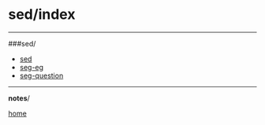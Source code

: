 # sed/index 



___
###sed/





  * [sed](/media/pi/8342-B101/Documents/sed.md)
  * [seg-eg](/home/pi/Documents/sed-eg.md)
  * [seg-question](/home/pi/Documents/sed-question.md)

___

**notes**/

[home](/media/pi/8342-B101/Documents/bash-index.md)